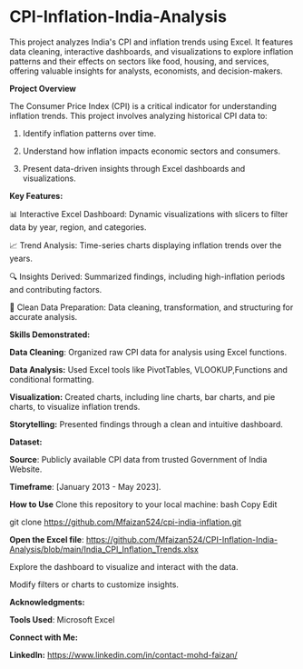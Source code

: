 # CPI-Inflation-India-Analysis
This project analyzes India's CPI and inflation trends using Excel. It features data cleaning, interactive dashboards, and visualizations to explore inflation patterns and their effects on sectors like food, housing, and services, offering valuable insights for analysts, economists, and decision-makers.

**Project Overview**

The Consumer Price Index (CPI) is a critical indicator for understanding inflation trends. This project involves analyzing historical CPI data to:

1. Identify inflation patterns over time.

2. Understand how inflation impacts economic sectors and consumers.
   
3. Present data-driven insights through Excel dashboards and visualizations.

**Key Features:**

📊 Interactive Excel Dashboard: Dynamic visualizations with slicers to filter data by year, region, and categories.

📈 Trend Analysis: Time-series charts displaying inflation trends over the years.

🔍 Insights Derived: Summarized findings, including high-inflation periods and contributing factors.

📑 Clean Data Preparation: Data cleaning, transformation, and structuring for accurate analysis.

**Skills Demonstrated:**

**Data Cleaning**: Organized raw CPI data for analysis using Excel functions.

**Data Analysis:** Used Excel tools like PivotTables, VLOOKUP,Functions and conditional formatting.

**Visualization:** Created charts, including line charts, bar charts, and pie charts, to visualize inflation trends.

**Storytelling:** Presented findings through a clean and intuitive dashboard.

**Dataset:**

**Source**: Publicly available CPI data from trusted Government of India Website.

**Timeframe**: [January 2013 - May 2023].

**How to Use**
Clone this repository to your local machine:
bash
Copy
Edit

git clone https://github.com/Mfaizan524/cpi-india-inflation.git

**Open the Excel file**: https://github.com/Mfaizan524/CPI-Inflation-India-Analysis/blob/main/India_CPI_Inflation_Trends.xlsx

Explore the dashboard to visualize and interact with the data.

Modify filters or charts to customize insights.



**Acknowledgments:**

**Tools Used**: Microsoft Excel


**Connect with Me:**

**LinkedIn:** https://www.linkedin.com/in/contact-mohd-faizan/

